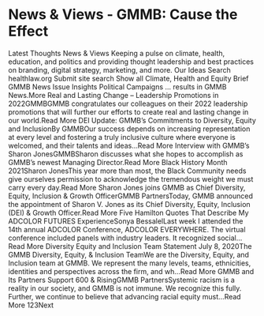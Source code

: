 # News & Views - GMMB: Cause the Effect


Latest Thoughts 
News & Views 
Keeping a pulse on climate, health, education, and politics and providing thought leadership and best practices on branding, digital strategy, marketing, and more. 
Our Ideas
Search healthlaw.org
Submit site search
Show all
Climate, Health and Equity Brief
GMMB News
Issue Insights
Political Campaigns
… results in GMMB News.More Real and Lasting Change – Leadership Promotions in 2022GMMBGMMB congratulates our colleagues on their 2022 leadership promotions that will further our efforts to create real and lasting change in our world.Read More DEI Update: GMMB’s Commitments to Diversity, Equity and InclusionBy GMMBOur success depends on increasing representation at every level and fostering a truly inclusive culture where everyone is welcomed, and their talents and ideas…Read More Interview with GMMB’s Sharon JonesGMMBSharon discusses what she hopes to accomplish as GMMB’s newest Managing Director.Read More Black History Month 2021Sharon JonesThis year more than most, the Black Community needs give ourselves permission to acknowledge the tremendous weight we must carry every day.Read More Sharon Jones joins GMMB as Chief Diversity, Equity, Inclusion & Growth OfficerGMMB PartnersToday, GMMB announced the appointment of Sharon V. Jones as its Chief Diversity, Equity, Inclusion (DEI) & Growth Officer.Read More Five Hamilton Quotes That Describe My ADCOLOR FUTURES ExperienceSonya BessalelLast week I attended the 14th annual ADCOLOR Conference, ADCOLOR EVERYWHERE. The virtual conference included panels with industry leaders. It recognized social…Read More Diversity Equity and Inclusion Team Statement July 8, 2020The GMMB Diversity, Equity, & Inclusion TeamWe are the Diversity, Equity, and Inclusion team at GMMB. We represent the many levels, teams, ethnicities, identities and perspectives across the firm, and wh…Read More GMMB and Its Partners Support 600 & RisingGMMB PartnersSystemic racism is a reality in our society, and GMMB is not immune. We recognize this fully. Further, we continue to believe that advancing racial equity must…Read More 
123Next 
 
